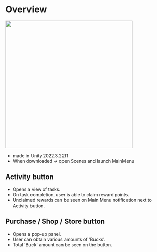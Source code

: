 # Overview

<img src="https://media.giphy.com/media/v1.Y2lkPTc5MGI3NjExdHU4aDYyYzZyZjRwNDA2eXF4cWZpcjZraWw4ZGFiOXlhNXBvdTBpcSZlcD12MV9pbnRlcm5hbF9naWZfYnlfaWQmY3Q9Zw/F6K4xicau8KCxHrIu3/giphy.gif" width="400">

- made in Unity 2022.3.22f1
- When downloaded -> open Scenes and launch MainMenu

## Activity button
- Opens a view of tasks.
- On task completion, user is able to claim reward points.
- Unclaimed rewards can be seen on Main Menu notification next to Activity button.

## Purchase / Shop / Store button
- Opens a pop-up panel.
- User can obtain various amounts of 'Bucks'.
- Total 'Buck' amount can be seen on the button.

